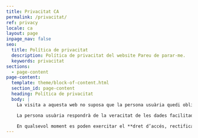```yaml
---
title: Privacitat CA
permalink: /privacitat/
ref: privacy
locale: ca
layout: page
inpage_nav: false
seo:
  title: Política de privacitat
  description: Política de privacitat del website Pareu de parar-me.
  keywords: privacitat
sections:
  - page-content
page-content:
  template: theme/block-of-content.html
  section_id: page-content
  heading: Política de privacitat
  body: |
    La visita a aquesta web no suposa que la persona usuària quedi obligada a facilitar informació de cap tipus. Pel cas que la persona usuària proporcioni informació de caràcter personal, SOS Racisme Catalunya garanteix la privacitat d’aquestes dades i es compromet a custodiar-les per a evitar l’alteració, la pèrdua, el tractament o l’accés no autoritzat. Les dades seran tractades de forma confidencial, observant les mesures de seguretat tècniques i organitzatives exigides per la *Llei Orgànica 15/1999*, de Protecció de Dades de Caràcter Personal i altres normes aplicables. SOS Racisme Catalunya pot fer ús d'aquestes dades de manera exclusiva (sense cedir-les a tercers) a accions o informacions relatives a l'objectiu amb el que han estat facilitades. 

    La persona usuària respondrà de la veracitat de les dades facilitades i SOS Racisme Catalunya es reserva el dret a excloure dels serveis registrats qualsevol persona usuaria que hagi facilitat dades falses, sense perjudici d’altres accions que corresponguin en dret.

    En qualsevol moment es poden exercitar el **dret d’accés, rectificació, cancel·lació i oposició**, per escrit dirigit a l'oficina de SOS Racisme Catalunya situada a la Rambla Santa Mònica, 10 1a planta de Barcelona (08002), al telèfon 933010597 o per correu electrònic: [comunicacio@sosracisme.org](mailto:comunicacio@sosracisme.org)
---
```

